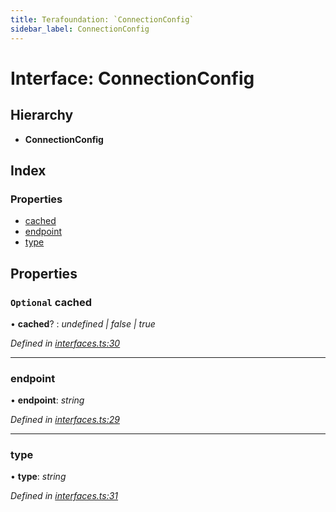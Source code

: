 ```yaml
---
title: Terafoundation: `ConnectionConfig`
sidebar_label: ConnectionConfig
---
```


# Interface: ConnectionConfig

## Hierarchy

* **ConnectionConfig**

## Index

### Properties

* [cached](connectionconfig.md#optional-cached)
* [endpoint](connectionconfig.md#endpoint)
* [type](connectionconfig.md#type)

## Properties

### `Optional` cached

• **cached**? : *undefined | false | true*

*Defined in [interfaces.ts:30](https://github.com/terascope/teraslice/blob/ddd3f0a43/packages/terafoundation/src/interfaces.ts#L30)*

___

###  endpoint

• **endpoint**: *string*

*Defined in [interfaces.ts:29](https://github.com/terascope/teraslice/blob/ddd3f0a43/packages/terafoundation/src/interfaces.ts#L29)*

___

###  type

• **type**: *string*

*Defined in [interfaces.ts:31](https://github.com/terascope/teraslice/blob/ddd3f0a43/packages/terafoundation/src/interfaces.ts#L31)*
